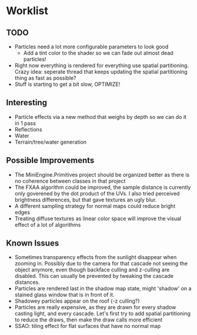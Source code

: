 # Worklist
## TODO

- Particles need a lot more configurable parameters to look good
    - Add a tint color to the shader so we can fade out almost dead particles!
- Right now everything is rendered for everything use spatial partitioning. Crazy idea: seperate thread that keeps updating the spatial partitioning thing as fast as possible?
- Stuff is starting to get a bit slow, OPTIMIZE!

## Interesting

- Particle effects via a new method that weighs by depth so we can do it in 1 pass
- Reflections
- Water
- Terrain/tree/water generation


## Possible Improvements

- The MiniEngine.Primitives project should be organized better as there is no coherence between classes in that project
- The FXAA algorithm could be improved, the sample distance is currently only goverened by the dot product of the UVs. I also tried perceived brightness differences, but that gave textures an ugly blur.
- A different sampling strategy for normal maps could reduce bright edges
- Treating diffuse textures as linear color space will improve the visual effect of a lot of algorithms

## Known Issues

- Sometimes transparency effects from the sunlight disappear when zooming in. Possibly due to the camera for that cascade not seeing the object anymore, even though backface culling and z-culling are disabled. This can usually be prevented by tweaking the cascade distances.
- Particles are rendered last in the shadow map state, might 'shadow' on a stained glass window that is in front of it.
- Shadowey particles appear on the roof (-z culling?)
- Particles are really expensive, as they are drawn for every shadow casting light, and every cascade. Let's first try to add spatial partitioning to reduce the draws, then make the draw calls more efficient
- SSAO: tiling effect for flat surfaces that have no normal map

